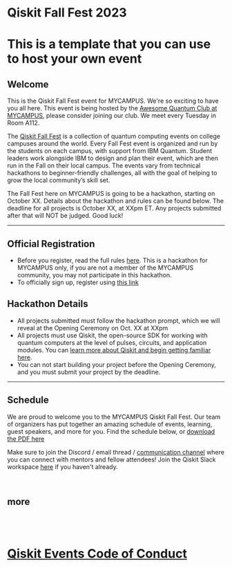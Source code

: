 # Qiskit Fall Fest 2023

# This is a template that you can use to host your own event

## Welcome
This is the Qiskit Fall Fest event for MYCAMPUS. We're so exciting to have you all here. This event is being hosted by the [Awesome Quantum Club at MYCAMPUS](https://qiskit.org), please consider joining our club. We meet every Tuesday in Room A112.

The [Qiskit Fall Fest](https://medium.com/qiskit/introducing-the-qiskit-fall-fest-feb8456b557) is a collection of quantum computing events on college campuses around the world. Every Fall Fest event is organized and run by the students on each campus, with support from IBM Quantum. Student leaders work alongside IBM to design and plan their event, which are then run in the Fall on their local campus. The events vary from technical hackathons to beginner-friendly challenges, all with the goal of helping to grow the local community’s skill set.

The Fall Fest here on MYCAMPUS is going to be a hackathon, starting on October XX. Details about the hackathon and rules can be found below. The deadline for all projects is October XX, at XXpm ET. Any projects submitted after that will NOT be judged. Good luck!

--------------------------------
## Official Registration
- Before you register, read the full rules [here](https://github.com/qiskit-community/fall-fest-22/blob/main/Qiskit%20Fall%20Fest%20Official%20Rules%20Template.docx). This is a hackathon for MYCAMPUS only, if you are not a member of the MYCAMPUS community, you may not participate in this hackathon.
- To officially sign up, register using [this link](https://airtable.com/)


## Hackathon Details
- All projects submitted must follow the hackathon prompt, which we will reveal at the Opening Ceremony on Oct. XX at XXpm
- All projects must use Qiskit, the open-source SDK for working with quantum computers at the level of pulses, circuits, and application modules. You can [learn more about Qiskit and begin getting familiar here](https://qiskit.org/learn/).
- You can not start building your project before the Opening Ceremony, and you must submit your project by the deadline.


--------------------------------
## Schedule

We are proud to welcome you to the MYCAMPUS Qiskit Fall Fest. Our team of organizers has put together an amazing schedule of events, learning, guest speakers, and more for you. Find the schedule below, or [download the PDF here](https://github.com/qiskit-community/fall-fest-22/blob/main/Fall%20Fest%20Workshop%20Schedule.pdf)




Make sure to join the Discord / email thread / [communication channel](https://google.com) where you can connect with mentors and fellow attendees! Join the Qiskit Slack workspace [here](https://ibm.co/joinqiskitslack) if you haven't already. 

<br>

## more



<br><br>
# [Qiskit Events Code of Conduct](https://github.com/Qiskit/qiskit/blob/master/CODE_OF_CONDUCT.md)

